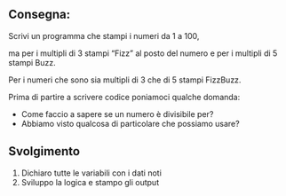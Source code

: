 ## Consegna:
Scrivi un programma che stampi i numeri da 1 a 100,

ma per i multipli di 3 stampi “Fizz” al posto del numero e per i multipli di 5 stampi Buzz.

Per i numeri che sono sia multipli di 3 che di 5 stampi FizzBuzz.

Prima di partire a scrivere codice poniamoci qualche domanda:

- Come faccio a sapere se un numero è divisibile per?
- Abbiamo visto qualcosa di particolare che possiamo usare?

## Svolgimento
1. Dichiaro tutte le variabili con i dati noti
2. Sviluppo la logica e stampo gli output